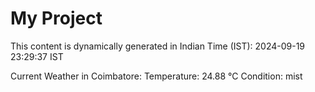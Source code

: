 # My Project

This content is dynamically generated in Indian Time (IST): 2024-09-19 23:29:37 IST


Current Weather in Coimbatore:
Temperature: 24.88 °C
Condition: mist
